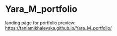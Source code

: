 # Yara_M_portfolio
landing page for portfolio
preview: https://taniamikhalevska.github.io/Yara_M_portfolio/
